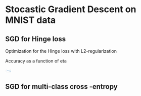 <h1> Stocastic Gradient Descent on MNIST data </h>
<h2> SGD for Hinge loss </h2>
<p> Optimization for the Hinge loss with L2-regularization </p>

<p> Accuracy as a function of eta</p>
<img src="https://github.com/nezawr/university/blob/main/intro_to_ml/HW3/charts/1_a.png" alt="alt text" title="Eta" width="20" height="10" />


<h2> SGD for multi-class cross -entropy</h2>
 
